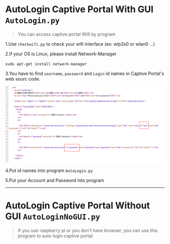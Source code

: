 # AutoLogin Captive Portal With GUI `AutoLogin.py`

> You can access captive portal Wifi by program

1.Use `checkwifi.py` to check your wifi interface (ex: wlp2s0 or wlan0 ...)

2.If your OS is Linux, please install Network-Manager
  
   `sudo apt-get install network-manager`

3.You have to  find `username`, `password` and `Login` id names in Captive Portal's web sourc code.

  ![image](https://github.com/norawu0402/autologinwifi/blob/master/userpass.png)
  

4.Put id names  into program `AutoLogin.py`

5.Put your Account and  Password into program

***
# AutoLogin Captive Portal Without GUI `AutoLoginNoGUI.py`

> If you use raspberry pi or you don't have browser, you can use this program to auto login captive portal

